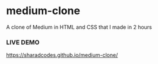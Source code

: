 # medium-clone
A clone of Medium in HTML and CSS that I made in 2 hours

### LIVE DEMO 
https://sharadcodes.github.io/medium-clone/
